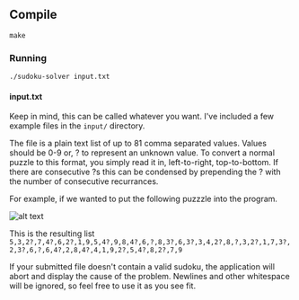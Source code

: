 ## Compile
`make`

### Running
`./sudoku-solver input.txt`

#### input.txt
Keep in mind, this can be called whatever you want. I've included a few example files in the `input/` directory. 

The file is a plain text list of up to 81 comma separated values. Values should be 0-9 or, ? to represent an unknown value. To convert a normal puzzle to this format, you simply read it in, left-to-right, top-to-bottom. If there are consecutive ?s this can be condensed by prepending the ? with the number of consecutive recurrances.

For example, if we wanted to put the following puzzzle into the program.

![alt text](https://i.imgur.com/PgALkPQ.png "Example sudoku.")

This is the resulting list
`5,3,2?,7,4?,6,2?,1,9,5,4?,9,8,4?,6,?,8,3?,6,3?,3,4,2?,8,?,3,2?,1,7,3?,2,3?,6,?,6,4?,2,8,4?,4,1,9,2?,5,4?,8,2?,7,9`

If your submitted file doesn't contain a valid sudoku, the application will abort and display the cause of the problem. Newlines and other whitespace will be ignored, so feel free to use it as you see fit.
